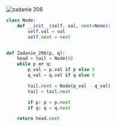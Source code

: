 <picture>
  <source srcset="../../srt/zbior_zadan/206.png" media="(prefers-color-scheme: light)">
  <source srcset="../../srt/zbior_zadan/black_206.png" media="(prefers-color-scheme: dark)">
  <img src="../../srt/zbior_zadan/black_206.png" alt="zadanie 206">
</picture>

```python
class Node:
    def __init__(self, val, next=None):
        self.val = val
        self.next = next


def Zadanie_206(p, q):
    head = tail = Node(0)
    while p or q:
        p_val = p.val if p else 0
        q_val = q.val if q else 0

        tail.next = Node(p_val - q_val)
        tail = tail.next

        if p: p = p.next
        if q: q = q.next

    return head.next
```

